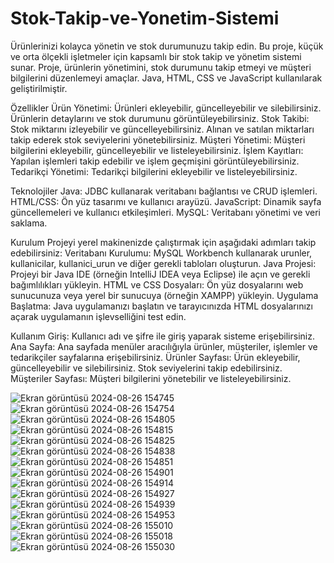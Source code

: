 # Stok-Takip-ve-Yonetim-Sistemi
 Ürünlerinizi kolayca yönetin ve stok durumunuzu takip edin.
 Bu proje, küçük ve orta ölçekli işletmeler için kapsamlı bir stok takip ve yönetim sistemi sunar. Proje, ürünlerin yönetimini, stok durumunu takip etmeyi ve müşteri bilgilerini düzenlemeyi amaçlar. Java, HTML, CSS ve JavaScript kullanılarak geliştirilmiştir.

 

Özellikler
Ürün Yönetimi: Ürünleri ekleyebilir, güncelleyebilir ve silebilirsiniz. Ürünlerin detaylarını ve stok durumunu görüntüleyebilirsiniz.
Stok Takibi: Stok miktarını izleyebilir ve güncelleyebilirsiniz. Alınan ve satılan miktarları takip ederek stok seviyelerini yönetebilirsiniz.
Müşteri Yönetimi: Müşteri bilgilerini ekleyebilir, güncelleyebilir ve listeleyebilirsiniz.
İşlem Kayıtları: Yapılan işlemleri takip edebilir ve işlem geçmişini görüntüleyebilirsiniz.
Tedarikçi Yönetimi: Tedarikçi bilgilerini ekleyebilir ve listeleyebilirsiniz.


Teknolojiler
Java: JDBC kullanarak veritabanı bağlantısı ve CRUD işlemleri.
HTML/CSS: Ön yüz tasarımı ve kullanıcı arayüzü.
JavaScript: Dinamik sayfa güncellemeleri ve kullanıcı etkileşimleri.
MySQL: Veritabanı yönetimi ve veri saklama.


Kurulum
Projeyi yerel makinenizde çalıştırmak için aşağıdaki adımları takip edebilirsiniz:
Veritabanı Kurulumu: MySQL Workbench kullanarak urunler, kullanicilar, kullanici_urun ve diğer gerekli tabloları oluşturun.
Java Projesi: Projeyi bir Java IDE (örneğin IntelliJ IDEA veya Eclipse) ile açın ve gerekli bağımlılıkları yükleyin.
HTML ve CSS Dosyaları: Ön yüz dosyalarını web sunucunuza veya yerel bir sunucuya (örneğin XAMPP) yükleyin.
Uygulama Başlatma: Java uygulamanızı başlatın ve tarayıcınızda HTML dosyalarınızı açarak uygulamanın işlevselliğini test edin.



Kullanım
Giriş: Kullanıcı adı ve şifre ile giriş yaparak sisteme erişebilirsiniz.
Ana Sayfa: Ana sayfada menüler aracılığıyla ürünler, müşteriler, işlemler ve tedarikçiler sayfalarına erişebilirsiniz.
Ürünler Sayfası: Ürün ekleyebilir, güncelleyebilir ve silebilirsiniz. Stok seviyelerini takip edebilirsiniz.
Müşteriler Sayfası: Müşteri bilgilerini yönetebilir ve listeleyebilirsiniz.


![Ekran görüntüsü 2024-08-26 154745](https://github.com/user-attachments/assets/df13f21e-17a3-4c3d-b16a-26887db1e447)
![Ekran görüntüsü 2024-08-26 154754](https://github.com/user-attachments/assets/26050015-3028-4c34-ac20-d9d7c0828c18)
![Ekran görüntüsü 2024-08-26 154805](https://github.com/user-attachments/assets/c32ed3bf-d9d6-41e6-9e6d-afb8a488847b)
![Ekran görüntüsü 2024-08-26 154815](https://github.com/user-attachments/assets/dc86aed0-4042-4cb2-adcb-0e93f3bafc10)
![Ekran görüntüsü 2024-08-26 154825](https://github.com/user-attachments/assets/00803120-14ce-40b9-9e38-6bd27ed607d6)
![Ekran görüntüsü 2024-08-26 154838](https://github.com/user-attachments/assets/491d41e3-0335-4ed7-946f-ef4b438ffdf4)
![Ekran görüntüsü 2024-08-26 154851](https://github.com/user-attachments/assets/b78e206c-810d-4645-b6a5-855349c2c13c)
![Ekran görüntüsü 2024-08-26 154901](https://github.com/user-attachments/assets/5c0e1c59-a2d4-4013-92ac-97d959e7f936)
![Ekran görüntüsü 2024-08-26 154914](https://github.com/user-attachments/assets/6da85c2c-fd2d-47cd-9ea4-3b4f20bcbe31)
![Ekran görüntüsü 2024-08-26 154927](https://github.com/user-attachments/assets/7e783a11-d8b9-4bd5-bce6-2d9418b42eed)
![Ekran görüntüsü 2024-08-26 154939](https://github.com/user-attachments/assets/46b72b52-dc6f-4fe4-8e68-616394e6a618)
![Ekran görüntüsü 2024-08-26 154953](https://github.com/user-attachments/assets/b36ac0ca-3cfa-4fb0-adbe-b6a5bc9034ae)
![Ekran görüntüsü 2024-08-26 155010](https://github.com/user-attachments/assets/a66a2a13-b435-40ec-baac-edca0a37e665)
![Ekran görüntüsü 2024-08-26 155018](https://github.com/user-attachments/assets/e2565d07-1d8d-4dcb-9cf2-bf84a830fad5)
![Ekran görüntüsü 2024-08-26 155030](https://github.com/user-attachments/assets/32eba0c3-4eb2-4058-966b-92e4eb13f977)

